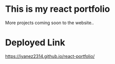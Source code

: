 # This is my react portfolio
 More projects coming soon to the website..
 
 # Deployed Link 
 https://iyanez2314.github.io/react-portfolio/
